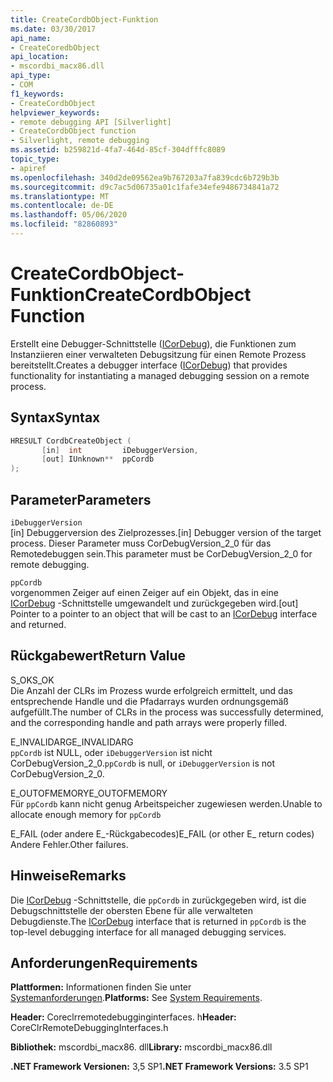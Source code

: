 ```yaml
---
title: CreateCordbObject-Funktion
ms.date: 03/30/2017
api_name:
- CreateCoredbObject
api_location:
- mscordbi_macx86.dll
api_type:
- COM
f1_keywords:
- CreateCordbObject
helpviewer_keywords:
- remote debugging API [Silverlight]
- CreateCordbObject function
- Silverlight, remote debugging
ms.assetid: b259821d-4fa7-464d-85cf-304dfffc8089
topic_type:
- apiref
ms.openlocfilehash: 340d2de09562ea9b767203a7fa839cdc6b729b3b
ms.sourcegitcommit: d9c7ac5d06735a01c1fafe34efe9486734841a72
ms.translationtype: MT
ms.contentlocale: de-DE
ms.lasthandoff: 05/06/2020
ms.locfileid: "82860893"
---
```

# <a name="createcordbobject-function"></a><span data-ttu-id="94e06-102">CreateCordbObject-Funktion</span><span class="sxs-lookup"><span data-stu-id="94e06-102">CreateCordbObject Function</span></span>
<span data-ttu-id="94e06-103">Erstellt eine Debugger-Schnittstelle ([ICorDebug](icordebug-interface.md)), die Funktionen zum Instanziieren einer verwalteten Debugsitzung für einen Remote Prozess bereitstellt.</span><span class="sxs-lookup"><span data-stu-id="94e06-103">Creates a debugger interface ([ICorDebug](icordebug-interface.md)) that provides functionality for instantiating a managed debugging session on a remote process.</span></span>  
  
## <a name="syntax"></a><span data-ttu-id="94e06-104">Syntax</span><span class="sxs-lookup"><span data-stu-id="94e06-104">Syntax</span></span>  
  
```cpp  
HRESULT CordbCreateObject (  
       [in]  int         iDebuggerVersion,
       [out] IUnknown**  ppCordb  
);  
```  
  
## <a name="parameters"></a><span data-ttu-id="94e06-105">Parameter</span><span class="sxs-lookup"><span data-stu-id="94e06-105">Parameters</span></span>  
 `iDebuggerVersion`  
 <span data-ttu-id="94e06-106">[in] Debuggerversion des Zielprozesses.</span><span class="sxs-lookup"><span data-stu-id="94e06-106">[in] Debugger version of the target process.</span></span> <span data-ttu-id="94e06-107">Dieser Parameter muss CorDebugVersion_2_0 für das Remotedebuggen sein.</span><span class="sxs-lookup"><span data-stu-id="94e06-107">This parameter must be CorDebugVersion_2_0 for remote debugging.</span></span>  
  
 `ppCordb`  
 <span data-ttu-id="94e06-108">vorgenommen Zeiger auf einen Zeiger auf ein Objekt, das in eine [ICorDebug](icordebug-interface.md) -Schnittstelle umgewandelt und zurückgegeben wird.</span><span class="sxs-lookup"><span data-stu-id="94e06-108">[out] Pointer to a pointer to an object that will be cast to an [ICorDebug](icordebug-interface.md) interface and returned.</span></span>  
  
## <a name="return-value"></a><span data-ttu-id="94e06-109">Rückgabewert</span><span class="sxs-lookup"><span data-stu-id="94e06-109">Return Value</span></span>  
 <span data-ttu-id="94e06-110">S_OK</span><span class="sxs-lookup"><span data-stu-id="94e06-110">S_OK</span></span>  
 <span data-ttu-id="94e06-111">Die Anzahl der CLRs im Prozess wurde erfolgreich ermittelt, und das entsprechende Handle und die Pfadarrays wurden ordnungsgemäß aufgefüllt.</span><span class="sxs-lookup"><span data-stu-id="94e06-111">The number of CLRs in the process was successfully determined, and the corresponding handle and path arrays were properly filled.</span></span>  
  
 <span data-ttu-id="94e06-112">E_INVALIDARG</span><span class="sxs-lookup"><span data-stu-id="94e06-112">E_INVALIDARG</span></span>  
 <span data-ttu-id="94e06-113">`ppCordb` ist NULL, oder `iDebuggerVersion` ist nicht CorDebugVersion_2_0.</span><span class="sxs-lookup"><span data-stu-id="94e06-113">`ppCordb` is null, or `iDebuggerVersion` is not CorDebugVersion_2_0.</span></span>  
  
 <span data-ttu-id="94e06-114">E_OUTOFMEMORY</span><span class="sxs-lookup"><span data-stu-id="94e06-114">E_OUTOFMEMORY</span></span>  
 <span data-ttu-id="94e06-115">Für `ppCordb` kann nicht genug Arbeitspeicher zugewiesen werden.</span><span class="sxs-lookup"><span data-stu-id="94e06-115">Unable to allocate enough memory for `ppCordb`</span></span>  
  
 <span data-ttu-id="94e06-116">E_FAIL (oder andere E_-Rückgabecodes)</span><span class="sxs-lookup"><span data-stu-id="94e06-116">E_FAIL (or other E_ return codes)</span></span>  
 <span data-ttu-id="94e06-117">Andere Fehler.</span><span class="sxs-lookup"><span data-stu-id="94e06-117">Other failures.</span></span>  
  
## <a name="remarks"></a><span data-ttu-id="94e06-118">Hinweise</span><span class="sxs-lookup"><span data-stu-id="94e06-118">Remarks</span></span>  
 <span data-ttu-id="94e06-119">Die [ICorDebug](icordebug-interface.md) -Schnittstelle, die `ppCordb` in zurückgegeben wird, ist die Debugschnittstelle der obersten Ebene für alle verwalteten Debugdienste.</span><span class="sxs-lookup"><span data-stu-id="94e06-119">The [ICorDebug](icordebug-interface.md) interface that is returned in `ppCordb` is the top-level debugging interface for all managed debugging services.</span></span>  
  
## <a name="requirements"></a><span data-ttu-id="94e06-120">Anforderungen</span><span class="sxs-lookup"><span data-stu-id="94e06-120">Requirements</span></span>  
 <span data-ttu-id="94e06-121">**Plattformen:** Informationen finden Sie unter [Systemanforderungen](../../get-started/system-requirements.md).</span><span class="sxs-lookup"><span data-stu-id="94e06-121">**Platforms:** See [System Requirements](../../get-started/system-requirements.md).</span></span>  
  
 <span data-ttu-id="94e06-122">**Header:** Coreclrremotedebugginginterfaces. h</span><span class="sxs-lookup"><span data-stu-id="94e06-122">**Header:** CoreClrRemoteDebuggingInterfaces.h</span></span>  
  
 <span data-ttu-id="94e06-123">**Bibliothek:** mscordbi_macx86. dll</span><span class="sxs-lookup"><span data-stu-id="94e06-123">**Library:** mscordbi_macx86.dll</span></span>  
  
 <span data-ttu-id="94e06-124">**.NET Framework Versionen:** 3,5 SP1</span><span class="sxs-lookup"><span data-stu-id="94e06-124">**.NET Framework Versions:** 3.5 SP1</span></span>
